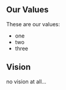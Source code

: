 Our Values
----------

These are our values:

  - one
  - two
  - three

Vision
------

no vision at all...


